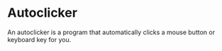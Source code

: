 # Autoclicker
An autoclicker is a program that automatically clicks a mouse button or keyboard key for you.
